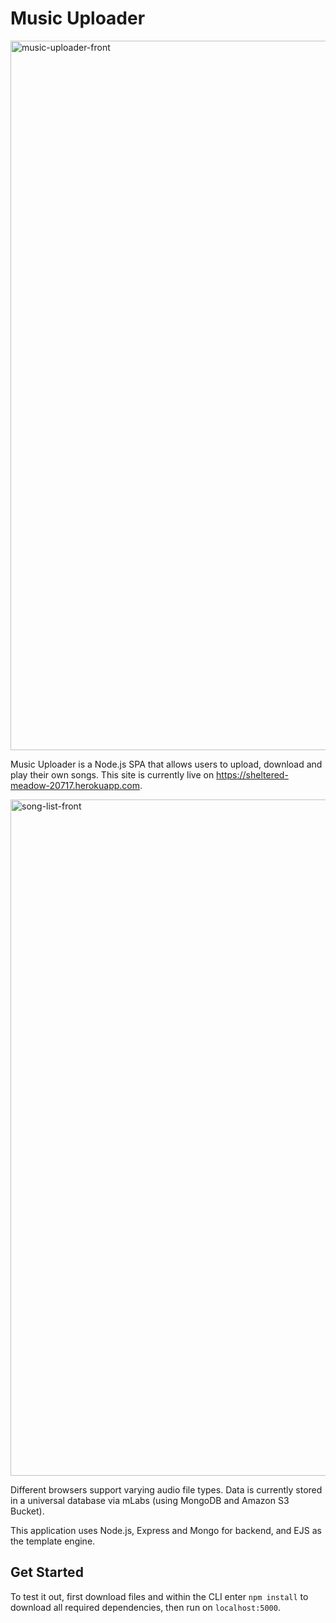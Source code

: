 # Music Uploader

<img width="1135" alt="music-uploader-front" src="https://user-images.githubusercontent.com/26535288/46579833-c24a7500-ca64-11e8-9a43-8dd21ff9e5c8.png">

Music Uploader is a Node.js SPA that allows users to upload, download and play their own songs. This site is currently live on https://sheltered-meadow-20717.herokuapp.com.

<img width="1082" alt="song-list-front" src="https://user-images.githubusercontent.com/26535288/46579832-c24a7500-ca64-11e8-9bb9-4707a5a80fbf.png">

Different browsers support varying audio file types. Data is currently stored in a universal database via mLabs (using MongoDB and Amazon S3 Bucket). 

This application uses Node.js, Express and Mongo for backend, and EJS as the template engine.

## Get Started

To test it out, first download files and within the CLI enter ```npm install``` to download all required dependencies, then run on ```localhost:5000```.
